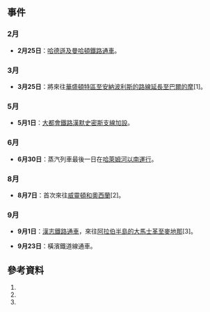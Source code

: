 ## 事件

### 2月

  - **2月25日**：[哈德遜及曼哈頓鐵路通車](../Page/紐新航港局過哈德遜河捷運.md "wikilink")。

### 3月

  - **3月25日**：將來往[華盛頓特區至](https://zh.wikipedia.org/wiki/華盛頓特區 "wikilink")[安納波利斯的路線延長至](https://zh.wikipedia.org/wiki/安納波利斯 "wikilink")[巴爾的摩](../Page/巴爾的摩.md "wikilink")\[1\]。

### 5月

  - **5月1日**：[大都會鐵路漢默史密斯支線加設](../Page/大都會鐵路.md "wikilink")。

### 6月

  - **6月30日**：蒸汽列車最後一日在[哈萊姆河以南運行](https://zh.wikipedia.org/wiki/哈萊姆河 "wikilink")。

### 8月

  - **8月7日**：首次來往[威靈頓和](https://zh.wikipedia.org/wiki/威靈頓 "wikilink")[奧西蘭](../Page/奧克蘭_\(紐西蘭\).md "wikilink")\[2\]。

### 9月

  - **9月1日**：[漢志鐵路通車](https://zh.wikipedia.org/wiki/漢志鐵路 "wikilink")，來往[阿拉伯半島的](https://zh.wikipedia.org/wiki/阿拉伯半島 "wikilink")[大馬士革至](https://zh.wikipedia.org/wiki/大馬士革 "wikilink")[麥地那](https://zh.wikipedia.org/wiki/麥地那 "wikilink")\[3\]。

  - **9月23日**：橫濱鐵道線通車。

## 參考資料

1.
2.
3.